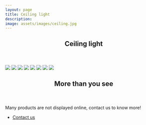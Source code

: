 ```yaml
---
layout: page
title: Ceiling light
description: 
image: assets/images/ceiling.jpg
---
```


<section>
	<div class="inner">
		<header class="major">
			<h2>Ceiling light</h2>
		</header>
		<span class="image main"><img src="/assets/images/ceiling-content1.jpg"></span>
		<span class="image main"><img src="/assets/images/ceiling-content2.jpg"></span>
		<span class="image main"><img src="/assets/images/ceiling-content3.jpg"></span>
		<span class="image main"><img src="/assets/images/ceiling-content4.jpg"></span>
		<span class="image main"><img src="/assets/images/ceiling-content5.jpg"></span>
		<span class="image main"><img src="/assets/images/ceiling-content6.jpg"></span>
		<span class="image main"><img src="/assets/images/ceiling-content7.jpg"></span>
		<span class="image main"><img src="/assets/images/ceiling-content8.jpg"></span>
	</div>
</section>


<section>
	<div class="inner">
		<header class="major">
			<h2>More than you see</h2>
		</header>
		<p>Many products are not displayed online, contact us to know more!</p>
		<ul class="actions">
			<li><a href="mailto:kenlisten@vaneey.com" class="button next">Contact us</a></li>
		</ul>
	</div>
</section>
    
